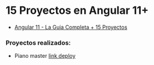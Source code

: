 # 15 Proyectos en Angular 11+
- [Angular 11 - La Guia Completa + 15 Proyectos](https://www.udemy.com/course/angular-10-fundamentos-8-app/learn/lecture/22921570#overview)
### Proyectos realizados:
- Piano master   [link deploy]()